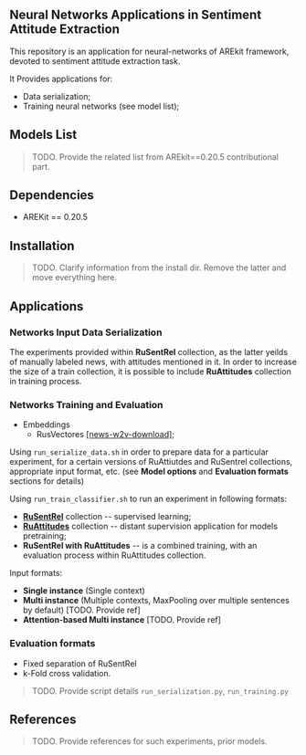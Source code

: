 ## Neural Networks Applications in Sentiment Attitude Extraction 

This repository is an application for neural-networks of AREkit framework, devoted to sentiment attitude extraction task.

It Provides applications for:
* Data serialization;
* Training neural networks (see model list);

## Models List

> TODO. Provide the related list from AREkit==0.20.5 contributional part.

## Dependencies

* AREKit == 0.20.5

## Installation

> TODO. Clarify information from the install dir. Remove the latter and move everything here.

## Applications

### Networks Input Data Serialization

The experiments provided within **RuSentRel** collection, as the latter yeilds of manually labeled news, with attitudes mentioned in it.
In order to increase the size of a train collection, it is possible to include **RuAttitudes** collection in training process.

### Networks Training and Evaluation

* Embeddings
    * RusVectores [[news-w2v-download]](http://rusvectores.org/static/models/rusvectores2/news_mystem_skipgram_1000_20_2015.bin.gz);

Using `run_serialize_data.sh` in order to prepare data for a particular experiment, for a certain versions of 
RuAttiutdes and RuSentrel collections, appropriate input format, etc. 
(see **Model options** and **Evaluation formats** sections for details)

Using `run_train_classifier.sh` to run an experiment in following formats:
* **[RuSentRel](https://github.com/nicolay-r/RuSentRel)** collection -- supervised learning;
* **[RuAttitudes](https://github.com/nicolay-r/RuAttitudes)** collection -- distant supervision application for models pretraining;
* **RuSentRel with RuAttitudes** -- is a combined training, with an evaluation process within RuAttitudes collection.

Input formats:
* **Single instance** (Single context) 
* **Multi instance** (Multiple contexts, MaxPooling over multiple sentences by default) [TODO.  Provide ref]
* **Attention-based Multi instance** [TODO. Provide ref]

### Evaluation formats

* Fixed separation of RuSentRel 
* k-Fold cross validation.

> TODO. Provide script details `run_serialization.py`, `run_training.py`

## References
> TODO. Provide references for such experiments, prior models.

